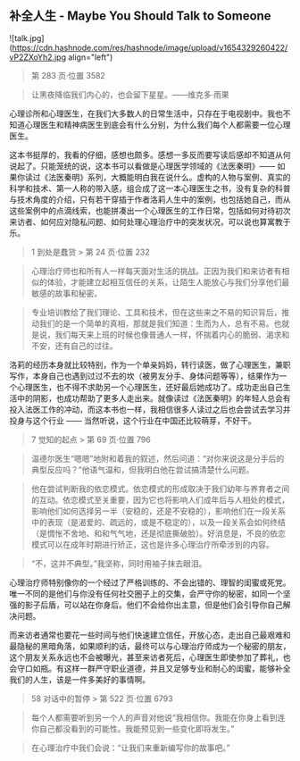 ## 补全人生 - Maybe You Should Talk to Someone


![talk.jpg](https://cdn.hashnode.com/res/hashnode/image/upload/v1654329260422/vP2ZXoYh2.jpg align="left")
> 第 283 页·位置 3582

> 让黑夜降临我们内心的，也会留下星星。——维克多·雨果

心理诊所和心理医生，在我们大多数人的日常生活中，只存在于电视剧中。我也不知道心理医生和精神病医生到底会有什么分别，为什么我们每个人都需要一位心理医生。

这本书挺厚的，我看的仔细，感想也颇多。感想一多反而要写读后感却不知道从何说起了。只能笼统的说，这本书可以看做是心理医学领域的《法医秦明》—— 如果你读过《法医秦明》系列，大概能明白我在说什么。虚构的人物与案例、真实的科学和技术、第一人称的带入感，组合成了这一本心理医生之书，没有复杂的科普与技术角度的介绍，只有若干穿插于作者洛莉人生中的案例，也包括她自己，而从这些案例中的点滴线索，也能拼凑出一个心理医生的工作日常，包括如何对待初次来访者、如何应对隐私问题、如何处理心理治疗中的突发状况，可以说也算寓教于乐。

> 1 到处是蠢货 > 第 24 页·位置 232

> 心理治疗师也和所有人一样每天面对生活的挑战。正因为我们和来访者有相似的体验，才能建立起相互信任的关系，让陌生人能放心与我们分享他们最敏感的故事和秘密。

> 专业培训教给了我们理论、工具和技术，但在这些来之不易的知识背后，推动我们的是一个简单的真相，那就是我们知道：生而为人，总有不易。也就是说，我们每天来上班的时候也像普通人一样，怀揣着内心的脆弱、渴求和不安，还有自己的过往。

洛莉的经历本身就比较特别，作为一个单亲妈妈，转行读医，做了心理医生，兼职写作，本身自己也遇到过过不去的坎（被男友分手、身体问题等等），结果作为一个心理医生，也不得不求助另一个心理医生，还好最后她成功了。成功走出自己生活中的阴影，也成功帮助了更多人走出来。就像读过《法医秦明》的年轻人总会有投入法医工作的冲动，而这本书也一样，我相信很多人读过之后也会尝试去学习并投身与这个行业 —— 当然听说，这个行业在中国还比较萌芽，不好干。

> 7 觉知的起点 > 第 69 页·位置 796

> 温德尔医生“嗯嗯”地附和着我的叙述，然后问道：“对你来说这是分手后的典型反应吗？”他语气温和，但我明白他在尝试搞清楚什么问题。

> 他在尝试判断我的依恋模式。依恋模式的形成取决于我们幼年与养育者之间的互动。依恋模式至关重要，因为它也将影响人们成年后与人相处的模式，影响他们如何选择另一半（安稳的，还是不安稳的），影响他们在一段关系中的表现（是渴爱的、疏远的，或是不稳定的），以及一段关系会如何终结（是惆怅不舍地、和和气气地，还是彻底撕破脸）。好消息是，不良的依恋模式可以在成年时期进行矫正，这也是许多心理治疗所牵涉到的内容。

> “不，这并不典型。”我坚称，同时用袖子抹去眼泪。

心理治疗师特别像你的一个经过了严格训练的、不会出错的、理智的闺蜜或死党。唯一不同的是他们与你没有任何社交圈子上的交集，会严守你的秘密，如同一个坚强的影子后盾，可以站在你身后。他们不会给你出主意，但是他们会引导你自己解决问题。

而来访者通常也要花一些时间与他们快速建立信任，开放心态，走出自己最艰难和最隐秘的黑暗角落，如果顺利的话，最终可以与心理治疗师成为一个秘密的朋友，这个朋友关系永远也不会被曝光，甚至来访者死后，心理医生即使参加了葬礼，也会守口如瓶。有这样一群严守职业道德，并且又足够专业和耐心的闺蜜，能够补全我们的人生，该是一件多美好的事情啊。

> 58 对话中的暂停 > 第 522 页·位置 6793

> 每个人都需要听到另一个人的声音对他说“我相信你。我能在你身上看到连你自己都没看到的可能性。我能预见到一些变化即将发生。”

> 在心理治疗中我们会说：“让我们来重新编写你的故事吧。”
